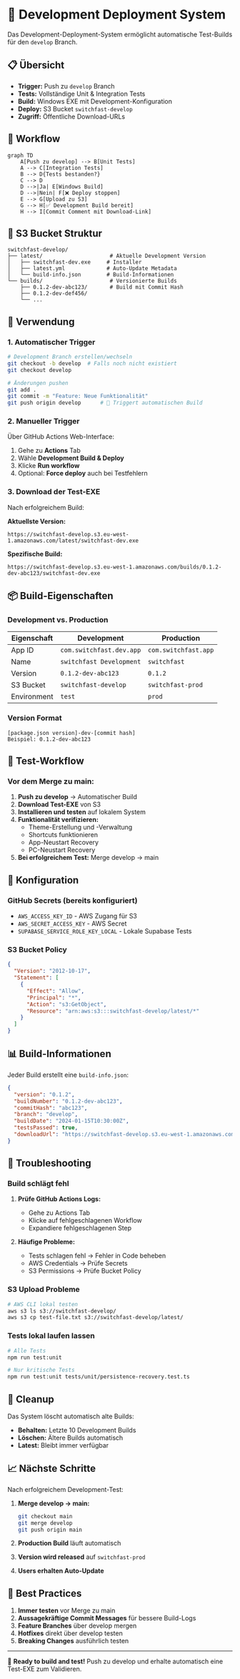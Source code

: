 # 🚀 Development Deployment System

Das Development-Deployment-System ermöglicht automatische Test-Builds für den `develop` Branch.

## 📋 Übersicht

- **Trigger:** Push zu `develop` Branch
- **Tests:** Vollständige Unit & Integration Tests
- **Build:** Windows EXE mit Development-Konfiguration
- **Deploy:** S3 Bucket `switchfast-develop`
- **Zugriff:** Öffentliche Download-URLs

## 🔄 Workflow

```mermaid
graph TD
    A[Push zu develop] --> B[Unit Tests]
    A --> C[Integration Tests]
    B --> D{Tests bestanden?}
    C --> D
    D -->|Ja| E[Windows Build]
    D -->|Nein| F[❌ Deploy stoppen]
    E --> G[Upload zu S3]
    G --> H[✅ Development Build bereit]
    H --> I[Commit Comment mit Download-Link]
```

## 📁 S3 Bucket Struktur

```
switchfast-develop/
├── latest/                     # Aktuelle Development Version
│   ├── switchfast-dev.exe     # Installer
│   ├── latest.yml             # Auto-Update Metadata
│   └── build-info.json        # Build-Informationen
└── builds/                     # Versionierte Builds
    ├── 0.1.2-dev-abc123/       # Build mit Commit Hash
    ├── 0.1.2-dev-def456/
    └── ...
```

## 🎯 Verwendung

### 1. Automatischer Trigger

```bash
# Development Branch erstellen/wechseln
git checkout -b develop  # Falls noch nicht existiert
git checkout develop

# Änderungen pushen
git add .
git commit -m "Feature: Neue Funktionalität"
git push origin develop      # 🚀 Triggert automatischen Build
```

### 2. Manueller Trigger

Über GitHub Actions Web-Interface:

1. Gehe zu **Actions** Tab
2. Wähle **Development Build & Deploy**
3. Klicke **Run workflow**
4. Optional: **Force deploy** auch bei Testfehlern

### 3. Download der Test-EXE

Nach erfolgreichem Build:

**Aktuellste Version:**

```
https://switchfast-develop.s3.eu-west-1.amazonaws.com/latest/switchfast-dev.exe
```

**Spezifische Build:**

```
https://switchfast-develop.s3.eu-west-1.amazonaws.com/builds/0.1.2-dev-abc123/switchfast-dev.exe
```

## 📦 Build-Eigenschaften

### Development vs. Production

| Eigenschaft | Development              | Production           |
| ----------- | ------------------------ | -------------------- |
| App ID      | `com.switchfast.dev.app` | `com.switchfast.app` |
| Name        | `switchfast Development` | `switchfast`         |
| Version     | `0.1.2-dev-abc123`       | `0.1.2`              |
| S3 Bucket   | `switchfast-develop`     | `switchfast-prod`    |
| Environment | `test`                   | `prod`               |

### Version Format

```
[package.json version]-dev-[commit hash]
Beispiel: 0.1.2-dev-abc123
```

## 🧪 Test-Workflow

### Vor dem Merge zu main:

1. **Push zu develop** → Automatischer Build
2. **Download Test-EXE** von S3
3. **Installieren und testen** auf lokalem System
4. **Funktionalität verifizieren:**
   - Theme-Erstellung und -Verwaltung
   - Shortcuts funktionieren
   - App-Neustart Recovery
   - PC-Neustart Recovery
5. **Bei erfolgreichem Test:** Merge develop → main

## 🔧 Konfiguration

### GitHub Secrets (bereits konfiguriert)

- `AWS_ACCESS_KEY_ID` - AWS Zugang für S3
- `AWS_SECRET_ACCESS_KEY` - AWS Secret
- `SUPABASE_SERVICE_ROLE_KEY_LOCAL` - Lokale Supabase Tests

### S3 Bucket Policy

```json
{
  "Version": "2012-10-17",
  "Statement": [
    {
      "Effect": "Allow",
      "Principal": "*",
      "Action": "s3:GetObject",
      "Resource": "arn:aws:s3:::switchfast-develop/latest/*"
    }
  ]
}
```

## 📊 Build-Informationen

Jeder Build erstellt eine `build-info.json`:

```json
{
  "version": "0.1.2",
  "buildNumber": "0.1.2-dev-abc123",
  "commitHash": "abc123",
  "branch": "develop",
  "buildDate": "2024-01-15T10:30:00Z",
  "testsPassed": true,
  "downloadUrl": "https://switchfast-develop.s3.eu-west-1.amazonaws.com/latest/"
}
```

## 🚨 Troubleshooting

### Build schlägt fehl

1. **Prüfe GitHub Actions Logs:**

   - Gehe zu Actions Tab
   - Klicke auf fehlgeschlagenen Workflow
   - Expandiere fehlgeschlagenen Step

2. **Häufige Probleme:**
   - Tests schlagen fehl → Fehler in Code beheben
   - AWS Credentials → Prüfe Secrets
   - S3 Permissions → Prüfe Bucket Policy

### S3 Upload Probleme

```bash
# AWS CLI lokal testen
aws s3 ls s3://switchfast-develop/
aws s3 cp test-file.txt s3://switchfast-develop/latest/
```

### Tests lokal laufen lassen

```bash
# Alle Tests
npm run test:unit

# Nur kritische Tests
npm run test:unit tests/unit/persistence-recovery.test.ts
```

## 🔄 Cleanup

Das System löscht automatisch alte Builds:

- **Behalten:** Letzte 10 Development Builds
- **Löschen:** Ältere Builds automatisch
- **Latest:** Bleibt immer verfügbar

## 📈 Nächste Schritte

Nach erfolgreichem Development-Test:

1. **Merge develop → main:**

   ```bash
   git checkout main
   git merge develop
   git push origin main
   ```

2. **Production Build** läuft automatisch
3. **Version wird released** auf `switchfast-prod`
4. **Users erhalten Auto-Update**

## 🎯 Best Practices

1. **Immer testen** vor Merge zu main
2. **Aussagekräftige Commit Messages** für bessere Build-Logs
3. **Feature Branches** über develop mergen
4. **Hotfixes** direkt über develop testen
5. **Breaking Changes** ausführlich testen

---

🚀 **Ready to build and test!** Push zu develop und erhalte automatisch eine Test-EXE zum Validieren.
